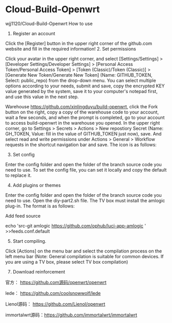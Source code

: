# Cloud-Build-Openwrt
wjj1120/Cloud-Build-Openwrt
How to use
1. Register an account

Click the [Register] button in the upper right corner of the github.com website and fill in the required information!
2. Set permissions

Click your avatar in the upper right corner, and select [Settings/Settings] > [Developer Settings/Developer Settings] > [Personal Access Token/Personal Access Token] > [Token (Classic)/Token (Classic)] > [Generate New Token/Generate New Token] (Name: GITHUB_TOKEN, Select: public_repo) from the drop-down menu. You can select multiple options according to your needs, submit and save, copy the encrypted KEY value generated by the system, save it to your computer's notepad first, and use this value in the next step.

Warehouse https://github.com/xinlingduyu/build-openwrt, click the Fork button on the right, copy a copy of the warehouse code to your account, wait a few seconds, and when the prompt is completed, go to your account to access build-openwrt in the warehouse you opened. In the upper right corner, go to Settings > Secrets > Actions > New repostiory Secret (Name: GH_TOKEN, Value: fill in the value of GITHUB_TOKEN just now), save. And select read and write permissions under Actions > General > Workflow requests in the shortcut navigation bar and save. The icon is as follows:

3. Set config

Enter the config folder and open the folder of the branch source code you need to use.
To set the config file, you can set it locally and copy the default to replace it.

4. Add plugins or themes

Enter the config folder and open the folder of the branch source code you need to use. Open the diy-part2.sh file. The TV box must install the amlogic plug-in. The format is as follows:

Add feed source

echo 'src-git amlogic https://github.com/ophub/luci-app-amlogic ' >>feeds.conf.default

5. Start compiling.

Click [Actions] on the menu bar and select the compilation process on the left menu bar (Note: General compilation is suitable for common devices. If you are using a TV box, please select TV box compilation)

7. Download reinforcement


官方： https://github.com源码/openwrt/openwrt

lede： https://github.com/coolsnowwolf/lede

Lienol源码： https://github.com/Lienol/openwrt

immortalwrt源码：https://github.com/immortalwrt/immortalwrt
